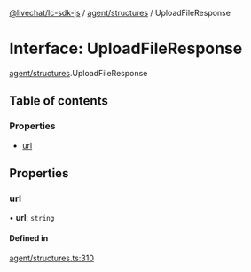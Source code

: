 [@livechat/lc-sdk-js](../README.md) / [agent/structures](../modules/agent_structures.md) / UploadFileResponse

# Interface: UploadFileResponse

[agent/structures](../modules/agent_structures.md).UploadFileResponse

## Table of contents

### Properties

- [url](agent_structures.UploadFileResponse.md#url)

## Properties

### url

• **url**: `string`

#### Defined in

[agent/structures.ts:310](https://github.com/livechat/lc-sdk-js/blob/a3fdde0/src/agent/structures.ts#L310)
